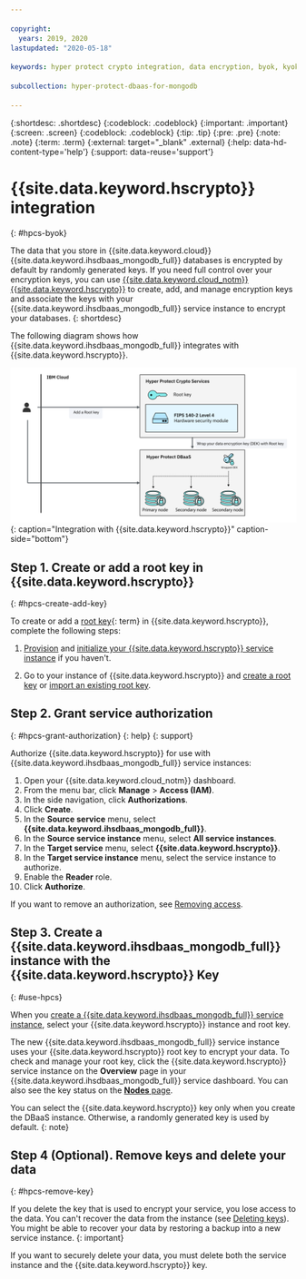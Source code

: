 ```yaml
---

copyright:
  years: 2019, 2020
lastupdated: "2020-05-18"

keywords: hyper protect crypto integration, data encryption, byok, kyok

subcollection: hyper-protect-dbaas-for-mongodb

---
```


{:shortdesc: .shortdesc}
{:codeblock: .codeblock}
{:important: .important}
{:screen: .screen}
{:codeblock: .codeblock}
{:tip: .tip}
{:pre: .pre}
{:note: .note}
{:term: .term}
{:external: target="_blank" .external}
{:help: data-hd-content-type='help'}
{:support: data-reuse='support'}

# {{site.data.keyword.hscrypto}} integration
{: #hpcs-byok}

The data that you store in {{site.data.keyword.cloud}} {{site.data.keyword.ihsdbaas_mongodb_full}} databases is encrypted by default by randomly generated keys. If you need full control over your encryption keys, you can use [{{site.data.keyword.cloud_notm}} {{site.data.keyword.hscrypto}}](/docs/hs-crypto?topic=hs-crypto-overview) to create, add, and manage encryption keys and associate the keys with your {{site.data.keyword.ihsdbaas_mongodb_full}} service instance to encrypt your databases.
{: shortdesc}

The following diagram shows how {{site.data.keyword.ihsdbaas_mongodb_full}} integrates with {{site.data.keyword.hscrypto}}.

![Integration with {{site.data.keyword.hscrypto}}](images/DBaaS-KYOK.svg "Integration with {{site.data.keyword.hscrypto}}"){: caption="Integration with {{site.data.keyword.hscrypto}}" caption-side="bottom"}

## Step 1. Create or add a root key in {{site.data.keyword.hscrypto}}
{: #hpcs-create-add-key}

To create or add a [root key](#x6946961){: term} in {{site.data.keyword.hscrypto}}, complete the following steps:

1. [Provision](/docs/hs-crypto?topic=hs-crypto-provision) and [initialize your {{site.data.keyword.hscrypto}} service instance](/docs/hs-crypto?topic=hs-crypto-initialize-hsm) if you haven't.

2. Go to your instance of {{site.data.keyword.hscrypto}} and [create a root key](/docs/hs-crypto?topic=hs-crypto-create-root-keys) or [import an existing root key](/docs/hs-crypto?topic=hs-crypto-import-root-keys).

## Step 2. Grant service authorization
{: #hpcs-grant-authorization}
{: help} 
{: support}

Authorize {{site.data.keyword.hscrypto}} for use with {{site.data.keyword.ihsdbaas_mongodb_full}} service instances:

1. Open your {{site.data.keyword.cloud_notm}} dashboard.
2. From the menu bar, click **Manage** > **Access (IAM)**.
3. In the side navigation, click **Authorizations**.
4. Click **Create**.
5. In the **Source service** menu, select **{{site.data.keyword.ihsdbaas_mongodb_full}}**.
6. In the **Source service instance** menu, select **All service instances**.
7. In the **Target service** menu, select **{{site.data.keyword.hscrypto}}**.
8. In the **Target service instance** menu, select the service instance to authorize.
9. Enable the **Reader** role.
10. Click **Authorize**.

If you want to remove an authorization, see [Removing access](/docs/account?topic=account-assign-access-resources#removing_access).

## Step 3. Create a {{site.data.keyword.ihsdbaas_mongodb_full}} instance with the {{site.data.keyword.hscrypto}} Key
{: #use-hpcs}

When you [create a {{site.data.keyword.ihsdbaas_mongodb_full}} service instance](/docs/hyper-protect-dbaas-for-mongodb?topic=hyper-protect-dbaas-for-mongodb-gettingstarted#creating-a-database-cluster-introduction), select your {{site.data.keyword.hscrypto}} instance and root key.

The new {{site.data.keyword.ihsdbaas_mongodb_full}} service instance uses your {{site.data.keyword.hscrypto}} root key to encrypt your data. To check and manage your root key, click the {{site.data.keyword.hscrypto}} service instance on the **Overview** page in your {{site.data.keyword.ihsdbaas_mongodb_full}} service dashboard. You can also see the key status on the [**Nodes** page](/docs/hyper-protect-dbaas-for-mongodb?topic=hyper-protect-dbaas-for-mongodb-dbaas-webui-nodes#webui-check-node-status).

You can select the {{site.data.keyword.hscrypto}} key only when you create the DBaaS instance. Otherwise, a randomly generated key is used by default.
{: note}

## Step 4 (Optional). Remove keys and delete your data
{: #hpcs-remove-key}

If you delete the key that is used to encrypt your service, you lose access to the data. You can't recover the data from the instance (see [Deleting keys](/docs/hs-crypto?topic=hs-crypto-delete-keys)). You might be able to recover your data by restoring a backup into a new service instance.
{: important}

If you want to securely delete your data, you must delete both the service instance and the {{site.data.keyword.hscrypto}} key.
